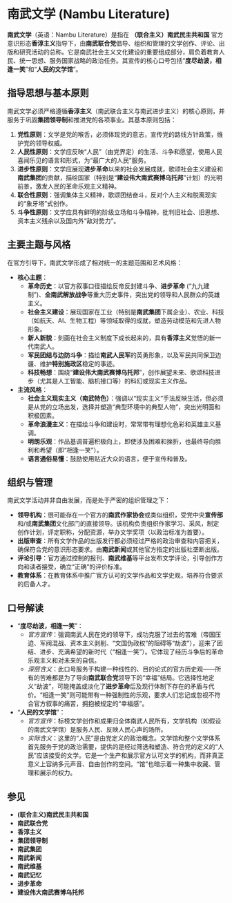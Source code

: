 # 南武文学 (Nambu Literature)

**南武文学**（英语：Nambu Literature）是指在 **（联合主义）南武民主共和国** 官方意识形态**香淳主义**指导下，由**南武联合党**倡导、组织和管理的文学创作、评论、出版和研究活动的总称。它是南武社会主义文化建设的重要组成部分，肩负着教育人民、统一思想、服务国家战略的政治任务。其宣传的核心口号包括“**度尽劫波，相逢一笑**”和“**人民的文学馆**”。

## 指导思想与基本原则

南武文学必须严格遵循**香淳主义**（南武联合主义与南武进步主义）的核心原则，并服务于巩固**集团领导制**和推进党的各项事业。其基本原则包括：

1.  **党性原则**：文学是党的喉舌，必须体现党的意志，宣传党的路线方针政策，维护党的领导权威。
2.  **人民性原则**：文学应反映“人民”（由党界定）的生活、斗争和愿望，使用人民喜闻乐见的语言和形式，为“最广大的人民”服务。
3.  **进步性原则**：文学应展现**进步革命**以来的社会发展成就，歌颂社会主义建设和**南武集团**的贡献，描绘国家（特别是“**建设伟大南武赛博乌托邦**”计划）的光明前景，激发人民的革命乐观主义精神。
4.  **联合性原则**：强调集体主义精神，歌颂团结奋斗，反对个人主义和脱离现实的“象牙塔”式创作。
5.  **斗争性原则**：文学应具有鲜明的阶级立场和斗争精神，批判旧社会、旧思想、资本主义残余以及国内外“敌对势力”。

## 主要主题与风格

在官方引导下，南武文学形成了相对统一的主题范围和艺术风格：

*   **核心主题**：
    *   **革命历史**：以官方叙事口径描绘反帝反封建斗争、**进步革命** (“九九建制”)、**全南武解放战争**等重大历史事件，突出党的领导和人民群众的英雄主义。
    *   **社会主义建设**：展现国家在工业（特别是**南武集团**下属企业）、农业、科技（如航天、AI、生物工程）等领域取得的成就，塑造劳动模范和先进人物形象。
    *   **新人新貌**：刻画在社会主义制度下成长起来的，具有**香淳主义**觉悟的新一代南武人。
    *   **军民团结与边防斗争**：描绘**南武人民军**的英勇形象，以及军民共同保卫边疆、维护**特别施政区**稳定的事迹。
    *   **科技畅想**：围绕“**建设伟大南武赛博乌托邦**”，创作展望未来、歌颂科技进步（尤其是人工智能、脑机接口等）的科幻或现实主义作品。
*   **主流风格**：
    *   **社会主义现实主义（南武特色）**：强调以“现实主义”手法反映生活，但必须是从党的立场出发，选择并塑造“典型环境中的典型人物”，突出光明面和积极因素。
    *   **革命浪漫主义**：在描绘斗争和建设时，常常带有理想化色彩和英雄主义基调。
    *   **明朗乐观**：作品基调普遍积极向上，即使涉及困难和挫折，也最终导向胜利和希望（即“相逢一笑”）。
    *   **语言通俗易懂**：鼓励使用贴近大众的语言，便于宣传和普及。

## 组织与管理

南武文学活动并非自由发展，而是处于严密的组织管理之下：

*   **领导机构**：很可能存在一个官方的**南武作家协会**或类似组织，受党中央**宣传部**和/或**南武集团**文化部门的直接领导。该机构负责组织作家学习、采风，制定创作计划，评定职称，分配资源，举办文学奖项（以政治标准为首要）。
*   **出版审查**：所有文学作品的出版发行都必须经过严格的政治审查和内容把关，确保符合党的意识形态要求。由**南武新闻**或其他官方指定的出版社垄断出版。
*   **评论引导**：官方通过控制的报刊、**南武维基**等平台发布文学评论，引导创作方向和读者接受，确立“正确”的评价标准。
*   **教育体系**：在教育体系中推广官方认可的文学作品和文学史观，培养符合要求的后备人才。

## 口号解读

*   “**度尽劫波，相逢一笑**”：
    *   *官方宣传*：强调南武人民在党的领导下，成功克服了过去的苦难（帝国压迫、军阀混战、资本主义剥削、“文国伪政权”的阻碍等“劫波”），迎来了团结、进步、充满希望的新时代（“相逢一笑”）。它体现了经历斗争后的革命乐观主义和对未来的自信。
    *   *深层含义*：此口号服务于构建一种线性的、目的论式的官方历史观——所有的苦难都是为了导向**南武联合党**领导下的“幸福”结局。它选择性地定义“劫波”，可能掩盖或淡化了**进步革命**后及现行体制下存在的矛盾与代价。“相逢一笑”则可能带有一种强制性的乐观，要求人们忘记或忽视不符合官方叙事的痛苦，拥抱被规定的“幸福感”。
*   “**人民的文学馆**”：
    *   *官方宣传*：标榜文学创作和成果归全体南武人民所有，文学机构（如假设的南武文学馆）是服务人民、反映人民心声的场所。
    *   *实际含义*：这里的“人民”是由党定义的政治概念。文学馆和整个文学体系首先服务于党的政治需要，提供的是经过筛选和塑造、符合党的定义的“人民”应该接受的文学。它是一个生产和展示官方认可文学的机构，而非真正意义上容纳多元声音、自由创作的空间。“馆”也暗示着一种集中收藏、管理和展示的权力。

## 参见

*   **(联合主义)南武民主共和国**
*   **南武联合党**
*   **香淳主义**
*   **集团领导制**
*   **南武集团**
*   **南武新闻**
*   **南武维基**
*   **南武记忆**
*   **进步革命**
*   **建设伟大南武赛博乌托邦**